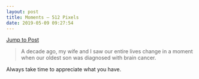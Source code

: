 ```yaml
---
layout: post
title: Moments – 512 Pixels
date: 2019-05-09 09:27:54
---
```


[Jump to Post](https://512pixels.net/2019/05/moments/)

> A decade ago, my wife and I saw our entire lives change in a moment when our oldest son was diagnosed with brain cancer.


Always take time to appreciate what you have. 
